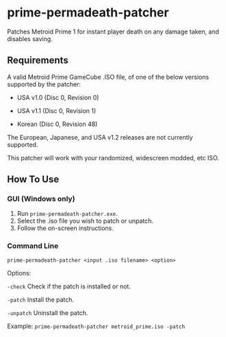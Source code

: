 # prime-permadeath-patcher #

Patches Metroid Prime 1 for instant player death on any damage taken, and disables saving.

## Requirements ##

A valid Metroid Prime GameCube .ISO file, of one of the below versions supported by the patcher:

- USA v1.0 (Disc 0, Revision 0)

- USA v1.1 (Disc 0, Revision 1)

- Korean   (Disc 0, Revision 48)

The European, Japanese, and USA v1.2 releases are not currently supported.

This patcher will work with your randomized, widescreen modded, etc ISO.

## How To Use ##

### GUI (Windows only) ###

1. Run `prime-permadeath-patcher.exe`.
2. Select the .iso file you wish to patch or unpatch.
3. Follow the on-screen instructions.

### Command Line ###

`prime-permadeath-patcher <input .iso filename> <option>`

Options:

`-check`	Check if the patch is installed or not.

`-patch`	Install the patch.

`-unpatch`	Uninstall the patch.

Example: `prime-permadeath-patcher metroid_prime.iso -patch`
